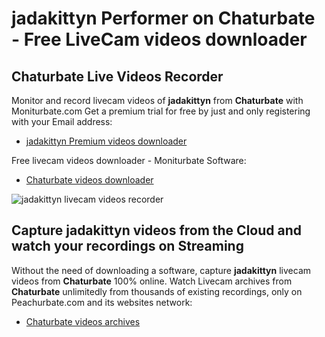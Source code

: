 # jadakittyn Performer on Chaturbate - Free LiveCam videos downloader

## Chaturbate Live Videos Recorder

Monitor and record livecam videos of **jadakittyn** from **Chaturbate** with Moniturbate.com
Get a premium trial for free by just and only registering with your Email address:
* [jadakittyn Premium videos downloader](https://moniturbate.com/request-demo-licence-key.html)

Free livecam videos downloader - Moniturbate Software:
* [Chaturbate videos downloader](https://moniturbate.com/moniturbate-download-software.html)

![jadakittyn livecam videos recorder](https://peachurnet.com/templates/moniturbate-software.png)


## Capture jadakittyn videos from the Cloud and watch your recordings on Streaming

Without the need of downloading a software, capture **jadakittyn** livecam videos from **Chaturbate** 100% online.
Watch Livecam archives from **Chaturbate** unlimitedly from thousands of existing recordings, only on Peachurbate.com and its websites network:
* [Chaturbate videos archives](https://peachurnet.com/)